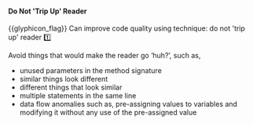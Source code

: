 <div id="title">

#### Do Not 'Trip Up' Reader

</div>

<span id="prereqs"></span>

<span id="outcomes">{{glyphicon_flag}} Can improve code quality using technique: do not 'trip up' reader  :one:</span>

<div id="body">

Avoid things that would make the reader go ‘huh?’, such as,

*	unused parameters in the method signature
*	similar things look different
*	different things that look similar
*	multiple statements in the same line
*	data flow anomalies such as, pre-assigning values to variables and modifying it without any use of the pre-assigned value

</div>

<div id="extras">
</div>